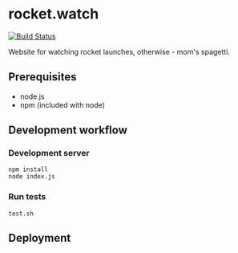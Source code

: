 # rocket.watch

[![Build Status](https://travis-ci.com/yasiupl/rocket.watch.svg?branch=master)](https://travis-ci.com/yasiupl/rocket.watch)

Website for watching rocket launches, otherwise - mom's spagetti.

## Prerequisites
- node.js
- npm (included with node)

## Development workflow
### Development server
```
npm install
node index.js
```
### Run tests
```
test.sh
```
## Deployment

